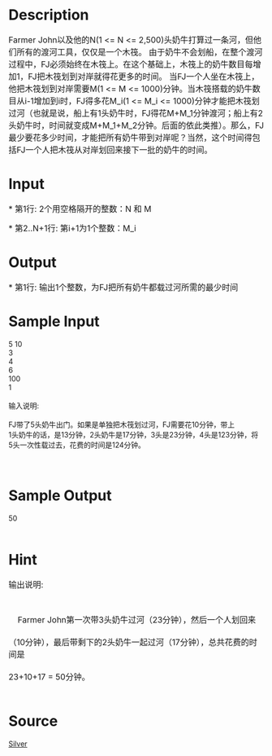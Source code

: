 
# Description

<div class="content"><p><span style="font-size: medium">Farmer John以及他的N(1 &lt;= N &lt;= 2,500)头奶牛打算过一条河，但他们所有的渡河工具，仅仅是一个木筏。 由于奶牛不会划船，在整个渡河过程中，FJ必须始终在木筏上。在这个基础上，木筏上的奶牛数目每增加1，FJ把木筏划到对岸就得花更多的时间。 当FJ一个人坐在木筏上，他把木筏划到对岸需要M(1 &lt;= M &lt;= 1000)分钟。当木筏搭载的奶牛数目从i-1增加到i时，FJ得多花M_i(1 &lt;= M_i &lt;= 1000)分钟才能把木筏划过河（也就是说，船上有1头奶牛时，FJ得花M+M_1分钟渡河；船上有2头奶牛时，时间就变成M+M_1+M_2分钟。后面的依此类推）。那么，FJ最少要花多少时间，才能把所有奶牛带到对岸呢？当然，这个时间得包括FJ一个人把木筏从对岸划回来接下一批的奶牛的时间。 </span></p></div>

# Input

<div class="content"><p><span style="font-size: medium">* 第1行: 2个用空格隔开的整数：N 和 M </span></p>
<p><span style="font-size: medium">* 第2..N+1行: 第i+1为1个整数：M_i </span></p></div>

# Output

<div class="content"><p><span style="font-size: medium">* 第1行: 输出1个整数，为FJ把所有奶牛都载过河所需的最少时间 </span></p></div>

# Sample Input

<div class="content"><span class="sampledata">5 10<br/>
3<br/>
4<br/>
6<br/>
100<br/>
1<br/>
<br/>
输入说明:<br/>
<br/>
    FJ带了5头奶牛出门。如果是单独把木筏划过河，FJ需要花10分钟，带上<br/>
1头奶牛的话，是13分钟，2头奶牛是17分钟，3头是23分钟，4头是123分钟，将<br/>
5头一次性载过去，花费的时间是124分钟。<br/>
<br/>
<br/>
</span></div>

# Sample Output

<div class="content"><span class="sampledata">50<br/>
<br/>
</span></div>

# Hint

<div class="content"><p></p><p><span style="font-size: medium">输出说明:</span></p><br/>
<p><span style="font-size: medium">    Farmer John第一次带3头奶牛过河（23分钟），然后一个人划回来<br/><br/>
（10分钟），最后带剩下的2头奶牛一起过河（17分钟），总共花费的时间是<br/><br/>
23+10+17 = 50分钟。<br/><br/>
</span></p><p></p></div>

# Source

<div class="content"><p><a href="problemset.php?search=Silver">Silver</a></p></div>

